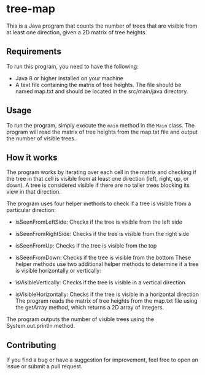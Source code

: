 # tree-map
This is a Java program that counts the number of trees that are visible from at least one direction, given a 2D matrix of tree heights.

## Requirements
To run this program, you need to have the following:

- Java 8 or higher installed on your machine
- A text file containing the matrix of tree heights. The file should be named map.txt and should be located in the src/main/java directory.
## Usage
To run the program, simply execute the `main` method in the `Main` class. The program will read the matrix of tree heights from the map.txt file and output the number of visible trees.

## How it works
The program works by iterating over each cell in the matrix and checking if the tree in that cell is visible from at least one direction (left, right, up, or down). A tree is considered visible if there are no taller trees blocking its view in that direction.

The program uses four helper methods to check if a tree is visible from a particular direction:

- isSeenFromLeftSide: Checks if the tree is visible from the left side
- isSeenFromRightSide: Checks if the tree is visible from the right side
- isSeenFromUp: Checks if the tree is visible from the top
- isSeenFromDown: Checks if the tree is visible from the bottom
These helper methods use two additional helper methods to determine if a tree is visible horizontally or vertically:

- isVisibleVertically: Checks if the tree is visible in a vertical direction
- isVisibleHorizontally: Checks if the tree is visible in a horizontal direction
The program reads the matrix of tree heights from the map.txt file using the getArray method, which returns a 2D array of integers.

The program outputs the number of visible trees using the System.out.println method.

## Contributing
If you find a bug or have a suggestion for improvement, feel free to open an issue or submit a pull request.
